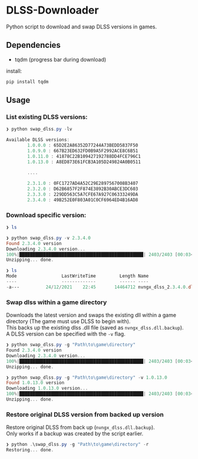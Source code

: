 # DLSS-Downloader
Python script to download and swap DLSS versions in games.

## Dependencies
* tqdm (progress bar during download)

install:
```python
pip install tqdm
```

## Usage
### List existing DLSS versions:
```powershell
❯ python swap_dlss.py -lv

Available DLSS versions:
        1.0.0.0 : 65D2E2A86352D77244A73BEDD5837F50 
        1.0.9.0 : 667B23ED632FD0B9A5F2992ACE8C6B51 
        1.0.11.0 : 41878C22B109427192788DD4FCE796C1
        1.0.13.0 : A8ED873E61FCB3A105D249824A0B0511
        
        ....

        2.3.1.0 : 0FC1727AD4A52C29E2897567008B3407
        2.3.2.0 : D62B6857F2F874E3892B30ABCE3DC603
        2.3.3.0 : 229DD563C5A7CFE67A927C06333249DA
        2.3.4.0 : 49B252E0F803A01C0CF6964ED4B16AD8
```

### Download specific version:
```powershell
❯ ls

❯ python swap_dlss.py -v 2.3.4.0
Found 2.3.4.0 version
Downloading 2.3.4.0 version...
100%|███████████████████████████████████████████████| 2403/2403 [00:03<00:00, 663.44it/s]
Unzipping... done.

❯ ls
Mode                 LastWriteTime         Length Name
----                 -------------         ------ ----
-a---          24/12/2021    22:45       14464712 nvngx_dlss_2.3.4.0.dll
```

### Swap dlss within a game directory
Downloads the latest version and swaps the existing dll within a game directory
(The game must use DLSS to begin with).  
This backs up the existing dlss .dll file (saved as `nvngx_dlss.dll.backup`).  
A DLSS version can be specified with the `-v` flag.

```powershell
❯ python swap_dlss.py -g "Path\to\game\directory"
Found 2.3.4.0 version
Downloading 2.3.4.0 version...
100%|███████████████████████████████████████████████| 2403/2403 [00:03<00:00, 663.44it/s]
Unzipping... done.

❯ python swap_dlss.py -g "Path\to\game\directory" -v 1.0.13.0
Found 1.0.13.0 version
Downloading 1.0.13.0 version...
100%|███████████████████████████████████████████████| 2403/2403 [00:03<00:00, 663.44it/s]
Unzipping... done.
```

### Restore original DLSS version from backed up version
Restore original DLSS from back up (`nvngx_dlss.dll.backup`).  
Only works if a backup was created by the script earlier.
```powershell
❯ python .\swap_dlss.py -g "Path\to\game\directory" -r 
Restoring... done.
```
